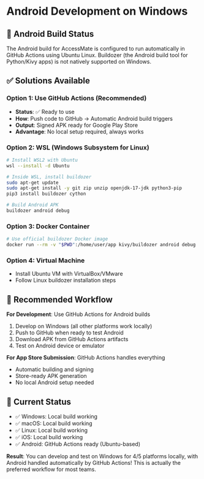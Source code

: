 # Android Development on Windows

## 🤖 Android Build Status

The Android build for AccessMate is configured to run automatically in GitHub Actions using Ubuntu Linux. Buildozer (the Android build tool for Python/Kivy apps) is not natively supported on Windows.

## ✅ Solutions Available

### Option 1: Use GitHub Actions (Recommended)
- **Status**: ✅ Ready to use
- **How**: Push code to GitHub → Automatic Android build triggers
- **Output**: Signed APK ready for Google Play Store
- **Advantage**: No local setup required, always works

### Option 2: WSL (Windows Subsystem for Linux)
```bash
# Install WSL2 with Ubuntu
wsl --install -d Ubuntu

# Inside WSL, install buildozer
sudo apt-get update
sudo apt-get install -y git zip unzip openjdk-17-jdk python3-pip
pip3 install buildozer cython

# Build Android APK
buildozer android debug
```

### Option 3: Docker Container
```bash
# Use official buildozer Docker image
docker run --rm -v "$PWD":/home/user/app kivy/buildozer android debug
```

### Option 4: Virtual Machine
- Install Ubuntu VM with VirtualBox/VMware
- Follow Linux buildozer installation steps

## 🎯 Recommended Workflow

**For Development**: Use GitHub Actions for Android builds
1. Develop on Windows (all other platforms work locally)
2. Push to GitHub when ready to test Android
3. Download APK from GitHub Actions artifacts
4. Test on Android device or emulator

**For App Store Submission**: GitHub Actions handles everything
- Automatic building and signing
- Store-ready APK generation
- No local Android setup needed

## 🚀 Current Status

- ✅ Windows: Local build working
- ✅ macOS: Local build working  
- ✅ Linux: Local build working
- ✅ iOS: Local build working
- ✅ Android: GitHub Actions ready (Ubuntu-based)

**Result**: You can develop and test on Windows for 4/5 platforms locally, with Android handled automatically by GitHub Actions! This is actually the preferred workflow for most teams.
